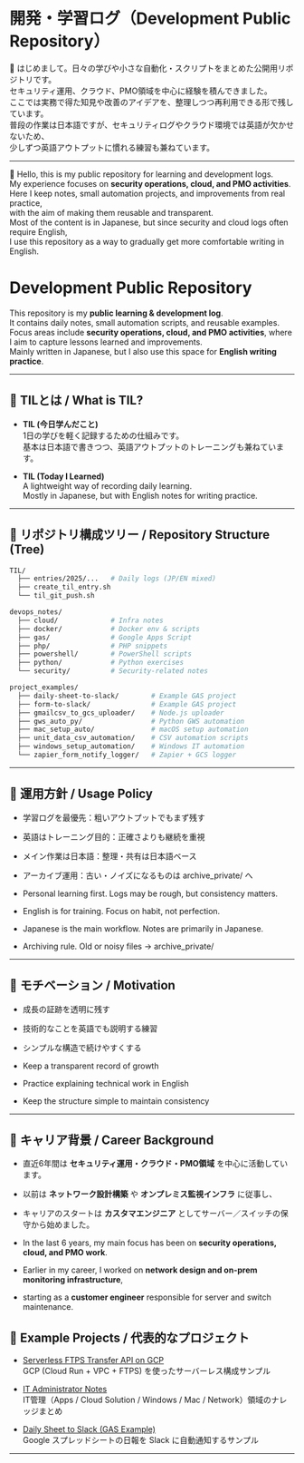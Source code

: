 # 開発・学習ログ（Development Public Repository）

👋 はじめまして。日々の学びや小さな自動化・スクリプトをまとめた公開用リポジトリです。  
セキュリティ運用、クラウド、PMO領域を中心に経験を積んできました。  
ここでは実務で得た知見や改善のアイデアを、整理しつつ再利用できる形で残しています。  
普段の作業は日本語ですが、セキュリティログやクラウド環境では英語が欠かせないため、  
少しずつ英語アウトプットに慣れる練習も兼ねています。

---

👋 Hello, this is my public repository for learning and development logs.  
My experience focuses on **security operations, cloud, and PMO activities**.  
Here I keep notes, small automation projects, and improvements from real practice,  
with the aim of making them reusable and transparent.  
Most of the content is in Japanese, but since security and cloud logs often require English,  
I use this repository as a way to gradually get more comfortable writing in English.


# Development Public Repository

This repository is my **public learning & development log**.  
It contains daily notes, small automation scripts, and reusable examples.  
Focus areas include **security operations, cloud, and PMO activities**, where I aim to capture lessons learned and improvements.  
Mainly written in Japanese, but I also use this space for **English writing practice**.

---

## 📝 TILとは / What is TIL?

- **TIL (今日学んだこと)**  
  1日の学びを軽く記録するための仕組みです。  
  基本は日本語で書きつつ、英語アウトプットのトレーニングも兼ねています。

- **TIL (Today I Learned)**  
  A lightweight way of recording daily learning.  
  Mostly in Japanese, but with English notes for writing practice.

---

## 📂 リポジトリ構成ツリー / Repository Structure (Tree)

```bash
TIL/
  ├── entries/2025/...   # Daily logs (JP/EN mixed)
  ├── create_til_entry.sh
  └── til_git_push.sh

devops_notes/
  ├── cloud/             # Infra notes
  ├── docker/            # Docker env & scripts
  ├── gas/               # Google Apps Script
  ├── php/               # PHP snippets
  ├── powershell/        # PowerShell scripts
  ├── python/            # Python exercises
  └── security/          # Security-related notes

project_examples/
  ├── daily-sheet-to-slack/        # Example GAS project
  ├── form-to-slack/               # Example GAS project
  ├── gmailcsv_to_gcs_uploader/    # Node.js uploader
  ├── gws_auto_py/                 # Python GWS automation
  ├── mac_setup_auto/              # macOS setup automation
  ├── unit_data_csv_automation/    # CSV automation scripts
  ├── windows_setup_automation/    # Windows IT automation
  └── zapier_form_notify_logger/   # Zapier + GCS logger
```
---


## 🎯 運用方針 / Usage Policy
- 学習ログを最優先：粗いアウトプットでもまず残す  
- 英語はトレーニング目的：正確さよりも継続を重視  
- メイン作業は日本語：整理・共有は日本語ベース  
- アーカイブ運用：古い・ノイズになるものは archive_private/ へ  

- Personal learning first. Logs may be rough, but consistency matters.  
- English is for training. Focus on habit, not perfection.  
- Japanese is the main workflow. Notes are primarily in Japanese.  
- Archiving rule. Old or noisy files → archive_private/  

---

## 🚀 モチベーション / Motivation
- 成長の証跡を透明に残す  
- 技術的なことを英語でも説明する練習  
- シンプルな構造で続けやすくする  

- Keep a transparent record of growth  
- Practice explaining technical work in English  
- Keep the structure simple to maintain consistency  

---

## 💼 キャリア背景 / Career Background
- 直近6年間は **セキュリティ運用・クラウド・PMO領域** を中心に活動しています。  
- 以前は **ネットワーク設計構築** や **オンプレミス監視インフラ** に従事し、  
- キャリアのスタートは **カスタマエンジニア** としてサーバー／スイッチの保守から始めました。  

- In the last 6 years, my main focus has been on **security operations, cloud, and PMO work**.  
- Earlier in my career, I worked on **network design and on-prem monitoring infrastructure**,  
- starting as a **customer engineer** responsible for server and switch maintenance.

## 📌 Example Projects / 代表的なプロジェクト

- [Serverless FTPS Transfer API on GCP](./devops_notes/serverless-ftps-api-public)  
  GCP (Cloud Run + VPC + FTPS) を使ったサーバーレス構成サンプル

- [IT Administrator Notes](./devops_notes/IT_Administrator)  
  IT管理（Apps / Cloud Solution / Windows / Mac / Network）領域のナレッジまとめ

- [Daily Sheet to Slack (GAS Example)](./project_examples/daily-sheet-to-slack)  
  Google スプレッドシートの日報を Slack に自動通知するサンプル
---
